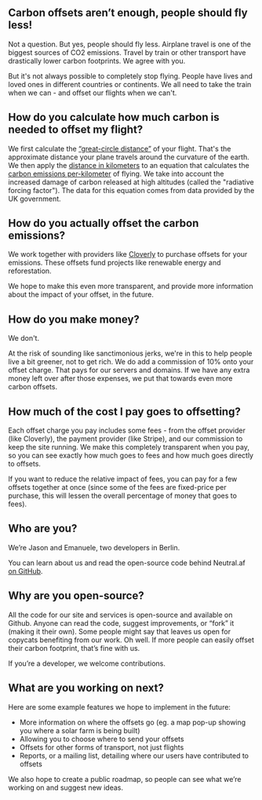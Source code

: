 
## Carbon offsets aren’t enough, people should fly less!

Not a question. But yes, people should fly less. Airplane travel is one of the biggest sources of CO2 emissions. Travel by train or other transport have drastically lower carbon footprints. We agree with you.

But it's not always possible to completely stop flying. People have lives and loved ones in different countries or continents. We all need to take the train when we can - and offset our flights when we can't.

## How do you calculate how much carbon is needed to offset my flight?

We first calculate the [“great-circle distance”](https://en.wikipedia.org/wiki/Great-circle_distance) of your flight. That's the approximate distance your plane travels around the curvature of the earth. We then apply the [distance in kilometers](https://github.com/neutral-af/backend/blob/4f1396583c0450e9c61d12dda9a6ee63d383fd5d/lib/distance/distance.go) to an equation that calculates the [carbon emissions per-kilometer](https://github.com/neutral-af/backend/blob/4f1396583c0450e9c61d12dda9a6ee63d383fd5d/lib/emissions/emissions.go) of flying. We take into account the increased damage of carbon released at high altitudes (called the "radiative forcing factor"). The data for this equation comes from data provided by the UK government.

## How do you actually offset the carbon emissions?

We work together with providers like [Cloverly](https://www.cloverly.com/) to purchase offsets for your emissions. These offsets fund projects like renewable energy and reforestation.

We hope to make this even more transparent, and provide more information about the impact of your offset, in the future.

## How do you make money?

We don't.

At the risk of sounding like sanctimonious jerks, we're in this to help people live a bit greener, not to get rich. We do add a commission of 10% onto your offset charge. That pays for our servers and domains. If we have any extra money left over after those expenses, we put that towards even more carbon offsets.

## How much of the cost I pay goes to offsetting?

Each offset charge you pay includes some fees - from the offset provider (like Cloverly), the payment provider (like Stripe), and our commission to keep the site running. We make this completely transparent when you pay, so you can see exactly how much goes to fees and how much goes directly to offsets.

If you want to reduce the relative impact of fees, you can pay for a few offsets together at once (since some of the fees are fixed-price per purchase, this will lessen the overall percentage of money that goes to fees).

## Who are you?

We’re Jason and Emanuele, two developers in Berlin.

You can learn about us and read the open-source code behind Neutral.af [on GitHub](https://www.github.com/neutral-af).

## Why are you open-source?

All the code for our site and services is open-source and available on Github. Anyone can read the code, suggest improvements, or “fork” it (making it their own). Some people might say that leaves us open for copycats benefiting from our work. Oh well. If more people can easily offset their carbon footprint, that’s fine with us.

If you’re a developer, we welcome contributions.

## What are you working on next?

Here are some example features we hope to implement in the future:

- More information on where the offsets go (eg. a map pop-up showing you where a solar farm is being built)
- Allowing you to choose where to send your offsets
- Offsets for other forms of transport, not just flights
- Reports, or a mailing list, detailing where our users have contributed to offsets

We also hope to create a public roadmap, so people can see what we’re working on and suggest new ideas.
